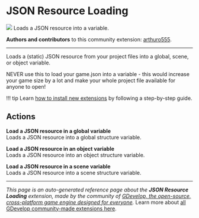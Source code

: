 # JSON Resource Loading

<img src="https://resources.gdevelop-app.com/assets/Icons/file-code-outline.svg" class="extension-icon"></img>
Loads a JSON resource into a variable.

**Authors and contributors** to this community extension: [arthuro555](https://gd.games/arthuro555).

---

Loads a (static) JSON resource from your project files into a global, scene, or object variable.

NEVER use this to load your game.json into a variable - this would increase your game size by a lot and make your whole project file available for anyone to open!

!!! tip
    Learn [how to install new extensions](/gdevelop5/extensions/search) by following a step-by-step guide.

## Actions

**Load a JSON resource in a global variable**  
Loads a JSON resource into a global structure variable.

**Load a JSON resource in an object variable**  
Loads a JSON resource into an object structure variable.

**Load a JSON resource in a scene variable**  
Loads a JSON resource into a scene structure variable.



---

*This page is an auto-generated reference page about the **JSON Resource Loading** extension, made by the community of [GDevelop, the open-source, cross-platform game engine designed for everyone](https://gdevelop.io/).* Learn more about [all GDevelop community-made extensions here](/gdevelop5/extensions).